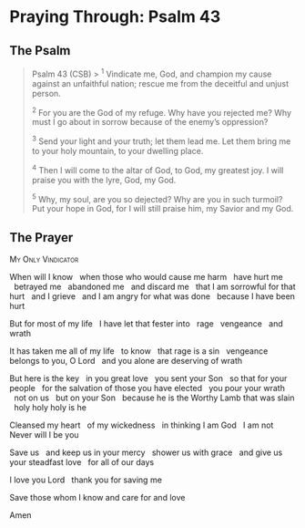 # Praying Through: Psalm 43

## The Psalm

>Psalm 43 (CSB)  >
><sup>1</sup> Vindicate me, God, and champion my cause against an unfaithful nation; rescue me from the deceitful and unjust person. 
>
><sup>2</sup> For you are the God of my refuge. Why have you rejected me? Why must I go about in sorrow because of the enemy’s oppression? 
>
><sup>3</sup> Send your light and your truth; let them lead me. Let them bring me to your holy mountain, to your dwelling place. 
>
><sup>4</sup> Then I will come to the altar of God, to God, my greatest joy. I will praise you with the lyre, God, my God. 
>
><sup>5</sup> Why, my soul, are you so dejected? Why are you in such turmoil? Put your hope in God, for I will still praise him, my Savior and my God.

## The Prayer

<div style="font-variant: small-caps;">
My Only Vindicator
</div>


When will I know
  when those who would cause me harm
  have hurt me
  betrayed me
  abandoned me
  and discard me
  that I am sorrowful for that hurt
  and I grieve
  and I am angry for what was done
  because I have been hurt

But for most of my life
  I have let that fester into
  rage
  vengeance
  and wrath

It has taken me all of my life
  to know
  that rage is a sin
  vengeance belongs to you, O Lord
  and you alone are deserving of wrath

But here is the key
  in you great love
  you sent your Son
  so that for your people
  for the salvation of those you have elected
  you pour your wrath
  not on us
  but on your Son
  because he is the Worthy Lamb that was slain
  holy holy holy is he

Cleansed my heart
  of my wickedness
  in thinking I am God
  I am not Never will I be you

Save us
  and keep us in your mercy
  shower us with grace
  and give us your steadfast love
  for all of our days

I love you Lord
  thank you for saving me

Save those whom I know and care for and love

Amen
